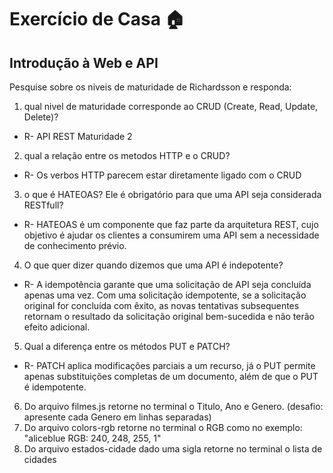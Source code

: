 # Exercício de Casa 🏠 

## Introdução à Web e API

Pesquise sobre os niveis de maturidade de Richardsson e responda:
1) qual nivel de maturidade corresponde ao CRUD (Create, Read, Update, Delete)?
* R- API REST Maturidade 2

2) qual a relação entre os metodos HTTP e o CRUD?
* R- Os verbos HTTP parecem estar diretamente ligado com o CRUD

3) o que é HATEOAS? Ele é obrigatório para que uma API seja considerada RESTfull?
* R- HATEOAS é um componente que faz parte da arquitetura REST, cujo objetivo é ajudar os clientes a consumirem uma API sem a necessidade de conhecimento prévio.

4) O que quer dizer quando dizemos que uma API é indepotente?
* R- A idempotência garante que uma solicitação de API seja concluída apenas uma vez. Com uma solicitação idempotente, se a solicitação original for concluída com êxito, as novas tentativas subsequentes retornam o resultado da solicitação original bem-sucedida e não terão efeito adicional.

5) Qual a diferença entre os métodos PUT e PATCH?
* R- PATCH aplica modificações parciais a um recurso, já o PUT permite apenas substituições completas de um documento, além de que o PUT é idempotente.

6) Do arquivo filmes.js retorne no terminal o Titulo, Ano e Genero. (desafio: apresente cada Genero em linhas separadas)
7) Do arquivo colors-rgb retorne no terminal o RGB como no exemplo: "aliceblue RGB: 240, 248, 255, 1"
8) Do arquivo estados-cidade dado uma sigla retorne no terminal o lista de cidades


